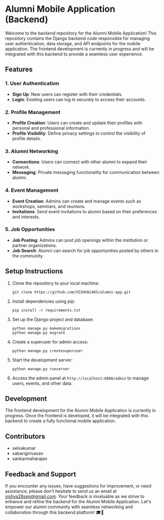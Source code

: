 # Alumni Mobile Application (Backend)

Welcome to the backend repository for the Alumni Mobile Application! This repository contains the Django backend code responsible for managing user authentication, data storage, and API endpoints for the mobile application. The frontend development is currently in progress and will be integrated with this backend to provide a seamless user experience.

## Features

### 1. User Authentication
- **Sign Up**: New users can register with their credentials.
- **Login**: Existing users can log in securely to access their accounts.

### 2. Profile Management
- **Profile Creation**: Users can create and update their profiles with personal and professional information.
- **Profile Visibility**: Define privacy settings to control the visibility of profile details.

### 3. Alumni Networking
- **Connections**: Users can connect with other alumni to expand their network.
- **Messaging**: Private messaging functionality for communication between alumni.

### 4. Event Management
- **Event Creation**: Admins can create and manage events such as workshops, seminars, and reunions.
- **Invitations**: Send event invitations to alumni based on their preferences and interests.

### 5. Job Opportunities
- **Job Posting**: Admins can post job openings within the institution or partner organizations.
- **Job Search**: Alumni can search for job opportunities posted by others in the community.

## Setup Instructions

1. Clone the repository to your local machine:
   ```
   git clone https://github.com/VISHVA1403/alumni-app.git
   ```


2. Install dependencies using pip:
   ```
   pip install -r requirements.txt
   ```

3. Set up the Django project and database:
   ```
   python manage.py makemigrations
   python manage.py migrate
   ```

4. Create a superuser for admin access:
   ```
   python manage.py createsuperuser
   ```

5. Start the development server:
   ```
   python manage.py runserver
   ```

6. Access the admin panel at `http://localhost:8000/admin` to manage users, events, and other data.

## Development

The frontend development for the Alumni Mobile Application is currently in progress. Once the frontend is developed, it will be integrated with this backend to create a fully functional mobile application.

## Contributors

- selvakumar
- sabarigirivasan
- sankarmaharajan

## Feedback and Support

If you encounter any issues, have suggestions for improvement, or need assistance, please don't hesitate to send us an email at vishva28sep@gmail.com. Your feedback is invaluable as we strive to enhance and refine the backend for the Alumni Mobile Application.
Let's empower our alumni community with seamless networking and collaboration through this backend platform! 🎓🚀
